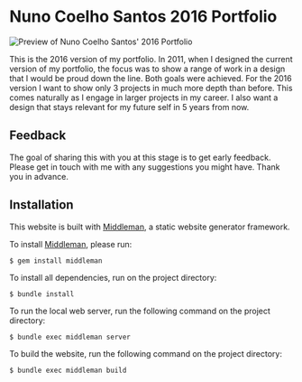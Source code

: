 # Nuno Coelho Santos 2016 Portfolio

![Preview of Nuno Coelho Santos' 2016 Portfolio](http://i.imgur.com/uR6EI42.png)

This is the 2016 version of my portfolio. In 2011, when I designed the current version of my portfolio, the focus was to show a range of work in a design that I would be proud down the line. Both goals were achieved. For the 2016 version I want to show only 3 projects in much more depth than before. This comes naturally as I engage in larger projects in my career. I also want a design that stays relevant for my future self in 5 years from now.

## Feedback

The goal of sharing this with you at this stage is to get early feedback. Please get in touch with me with any suggestions you might have. Thank you in advance.

## Installation

This website is built with [Middleman](https://middlemanapp.com), a static website generator framework.

To install [Middleman](https://middlemanapp.com), please run:
```
$ gem install middleman
```

To install all dependencies, run on the project directory:
```
$ bundle install
```

To run the local web server, run the following command on the project directory:
```
$ bundle exec middleman server
```

To build the website, run the following command on the project directory:
```
$ bundle exec middleman build
```
